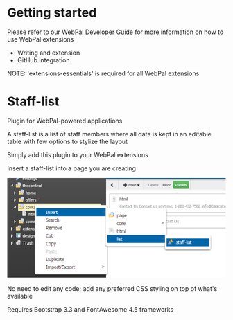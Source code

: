Getting started
===============

Please refer to our [WebPal Developer Guide](https://www.gitbook.com/book/palomino/webpaldev/details) for more information on how to use WebPal extensions

- Writing and extension
- GitHub integration

NOTE: 'extensions-essentials' is required for all WebPal extensions

Staff-list
==========

Plugin for WebPal-powered applications

A staff-list is a list of staff members where all data is kept in an editable table with few options to stylize the layout

Simply add this plugin to your WebPal extensions

Insert a staff-list into a page you are creating

![data?command=webpalimage.download&web_na](__resources/pastD3AWZ_li6zSp.png)

No need to edit any code; add any preferred CSS styling on top of what's available

Requires Bootstrap 3.3 and FontAwesome 4.5 frameworks